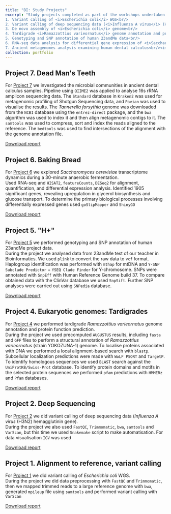 ```yaml
---
title: "BI: Study Projects"
excerpt: "Study projects completed as part of the workshops undertaken during the training at the Bioinformatics Institute:<br/>
1. Variant calling of <i>Escherichia coli</i> WGS<br/>
2. Variant calling of deep sequencing data (<i>Influenza A virus</i> (H3N2) hemagglutinin gene)<br/>
3. De novo assembly of <i>Escherichia coli</i> genome<br/>
4. Tardigrade <i>Ramazzottius varieornatus</i> genome annotation and protein function prediction<br/>
5. Genotyping and SNP annotation of human 23andMe data<br/>
6. RNA-seq data analysis for differential gene expression of <i>Saccharomyces cerevisiae</i> after 30 minutes of fermentation<br/>
7. Ancient metagenomes analysis examining human dental calculus<br/><img src='/images/500x300/bioinf500x300.png'>"
collection: portfolio
---
```


## Project 7. Dead Man's Teeth

For [Project 7](https://github.com/iliapopov17/BI-Workshop-miniProjects/tree/main/Project%207) we investigated the microbial communities in ancient dental calculus samples.
Pipeline using `QIIME2` was applied to analyse 16s rRNA amplicon sequencing data.
The `Standard` database in `Kraken2` was used for metagenomic profiling of Shotgun Sequencing data, and `Pavian` was used to visualise the results. The _Tannerella forsythia_ genome was downloaded from the `NCBI` database using the `entrez-direct` package, and the `bwa` algorithm was used to index it and then align metagenomic contigs to it. The `samtools` was used to compress, sort and index the reads aligned to the reference. The `bedtools` was used to find intersections of the alignment with the genome annotation file.

[Download report](http://iliapopov17.github.io/files/Study-projects/BI_Project_7_Popov.pdf)

## Project 6. Baking Bread

For [Project 6](https://github.com/iliapopov17/BI-Workshop-miniProjects/tree/main/Project%206) we explored _Saccharomyces cerevisiae_ transcriptome dynamics during a 30-minute anaerobic fermentation.<br>
Used RNA-seq and `HISAT2`, `featureCounts`, `DESeq2` for alignment, quantification, and differential expression analysis. Identified 1905 significant genes, revealing upregulation in glycerol biosynthesis and glucose transport. To determine the primary biological processes involving differentially expressed genes used `goSlipMapper` and `ShinyGO`

[Download report](http://iliapopov17.github.io/files/Study-projects/BI_Project_6_Popov.pdf)

## Project 5. "H+"

For [Project 5](https://github.com/iliapopov17/BI-Workshop-miniProjects/tree/main/Project%205) we performed genotyping and SNP annotation of human 23andMe project data.<br>
During the project we analysed data from 23andMe test of our teacher in Bioinformatics. We used `plink` to convert the raw data to `vcf` format. Haplogroup identification was performed with `mthap` for mtDNA and `Y-SNP Subclade Predictor` + `YSEQ Clade Finder` for Y-chromosome. SNPs were annotated with `SnpEff` with Human Reference Genome build 37. To compare obtained data with the ClinVar database we used `SnpSift`. Further SNP analyses were carried out using `SNPedia` database.

[Download report](http://iliapopov17.github.io/files/Study-projects/BI_Project_5_Popov-Suleimanov.pdf)

## Project 4. Eukaryotic genomes: Tardigrades

For [Project 4](https://github.com/iliapopov17/BI-Workshop-miniProjects/tree/main/Project%204) we performed tardigrade *Ramazzottius varieornatus* genome annotation and protein function prediction.<br>
During the project we used precomputed `AUGUSTUS` results, including `fasta` and `GFF` files to perform a structural annotation of *Ramazzottius varieornatus* (strain YOKOZUNA-1) genome. To localise proteins associated with DNA we performed a local alignment-based search with `blastp`. Subcellular localization predictions were made with `WoLF PSORT` and `TargetP`. To identify homologous sequences we used `BLAST` search against the `UniProtKB/Swiss-Prot` database. To identify protein domains and motifs in the selected protein sequences we performed `pfam` predictions with `HMMERz` and `Pfam` databases.

[Download report](http://iliapopov17.github.io/files/Study-projects/BI_Project_4_Popov-Erofeeva.pdf)

## Project 2. Deep Sequencing

For [Project 2](https://github.com/iliapopov17/BI-Workshop-miniProjects/tree/main/Project%202) we did variant calling of deep sequencing data (*Influenza A virus* (H3N2) hemagglutinin gene).<br>
During the project we also used `FastQC`, `Trimmomatic`, `bwa`, `samtools` and `VarScan`, but this time we used `Snakemake` script to make automatisation. For data visualisation `IGV` was used

[Download report](http://iliapopov17.github.io/files/Study-projects/BI_Project_2_Petrikov-Popov.pdf)

## Project 1. Alignment to reference, variant calling

For [Project 1](https://github.com/iliapopov17/BI-Workshop-miniProjects/tree/main/Project%201) we did variant calling of *Escherichia coli* WGS.<br>
During the project we did data preprocessing with `FastQC` and `Trimmomatic`, then we mapped trimmed reads to a large reference genome with `bwa`, generated `mpileup` file using `samtools` and performed variant calling with `VarScan`

[Download report](http://iliapopov17.github.io/files/Study-projects/BI_Project_1_Petrikov-Popov.pdf)